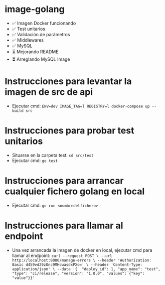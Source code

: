 # image-golang
- ✅ Imagen Docker funcionando
- ✅ Test unitarios
- ✅ Validación de parámetros
- ✅ Middlewares
- ✅ MySQL
- ⏳ Mejorando README
- ⏳ Arreglando MySQL Image

# Instrucciones para levantar la imagen de src de api
- Ejecutar cmd:
```ENV=dev IMAGE_TAG=l REGISTRY=l docker-compose up --build src```

# Instrucciones para probar test unitarios
- Situarse en la carpeta test:
```cd src/test```
- Ejecutar cmd:
```go test```

# Instrucciones para arrancar cualquier fichero golang en local
- Ejecutar cmd:
``` go run <nombredelfichero> ```

# Instrucciones para llamar al endpoint
- Una vez arrancada la imagen de docker en local, ejecutar cmd para llamar al endpoint:
``` curl --request POST \ --url http://localhost:8080/manage-errors \ --header 'Authorization: Basic d459vd29zOnc9MHcwasdxPXo=' \ --header 'Content-Type: application/json' \ --data '{  "deploy_id": 1, "app_name": "test", "type": "ci/release", "version": "1.0.0", "values": {"key": "value"}}' ```

